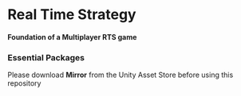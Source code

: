 # Real Time Strategy
#### Foundation of a Multiplayer RTS game

### Essential Packages
Please download <strong>Mirror</strong> from the Unity Asset Store before using this repository